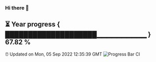 ### Hi there 👋
⏳ Year progress { ████████████████████▁▁▁▁▁▁▁▁▁▁ } 67.82 %
---
⏰ Updated on Mon, 05 Sep 2022 12:35:39 GMT
![Progress Bar CI](https://github.com/liununu/liununu/workflows/Progress%20Bar%20CI/badge.svg)

